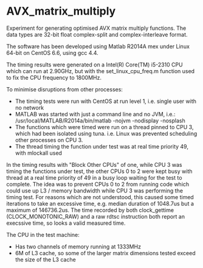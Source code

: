 AVX_matrix_multiply
===================

Experiment for generating optimised AVX matrix multiply functions.
The data types are 32-bit float complex-split and complex-interleave format.

The software has been developed using Matlab R2014A mex under Linux 64-bit on CentOS 6.6, using gcc 4.4.

The timing results were generated on a Intel(R) Core(TM) i5-2310 CPU which can run at 2.90GHz,
but with the set_linux_cpu_freq.m function used to fix the CPU frequency to 1800MHz.

To minimise disruptions from other processes:
- The timing tests were run with CentOS at run level 1, i.e. single user with no network
- MATLAB was started with just a command line and no JVM, i.e.:
    /usr/local/MATLAB/R2014a/bin/matlab -nojvm -nodisplay -nosplash
- The functions which were timed were run on a thread pinned to CPU 3, which had been isolated using tuna.
  i.e. Linux was prevented scheduling other processes on CPU 3.
- The thread timing the function under test was at real time priority 49, with mlockall used

In the timing results with "Block Other CPUs" of one, while CPU 3 was timing the functions under test, the
other CPUs 0 to 2 were kept busy with thread at a real time priority of 49 in a busy loop waiting for the
test to complete. The idea was to prevent CPUs 0 to 2 from running code which could use up L3 / memory
bandwidth while CPU 3 was performing the timing test. For reasons which are not understood, this caused
some timed iterations to take an excessive time, e.g. median duration of 1048.7us but a maximum of 146736.2us.
The time recorded by both clock_gettime (CLOCK_MONOTONIC_RAW) and a raw rdtsc instruction both report an
execssive time, so looks a valid measured time.

The CPU in the test machine:
- Has two channels of memory running at 1333MHz
- 6M of L3 cache, so some of the larger matrix dimensions tested exceed the size of the L3 cache

